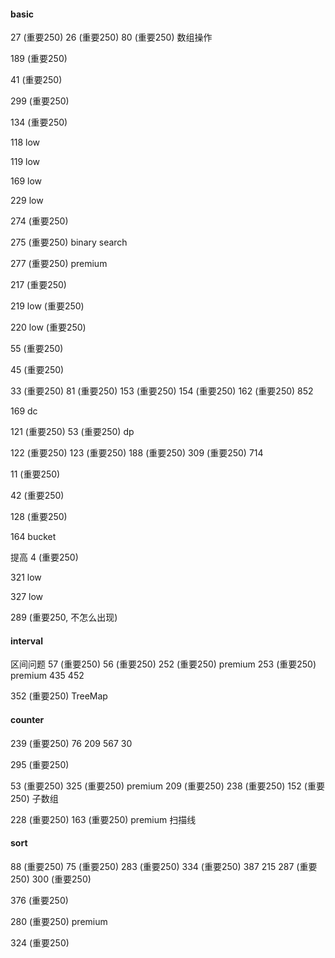 #### basic

27 (重要250) 26 (重要250) 80 (重要250)  数组操作

189 (重要250)

41 (重要250)

299 (重要250)

134 (重要250)

118 low

119 low

169 low

229 low

274 (重要250)

275 (重要250) binary search

277 (重要250) premium

217 (重要250)

219 low (重要250)

220 low (重要250)

55 (重要250)

45 (重要250)

33 (重要250) 81 (重要250) 153 (重要250) 154 (重要250) 162 (重要250) 852

169 dc

121 (重要250) 53 (重要250) dp 

122 (重要250) 123 (重要250) 188 (重要250) 309 (重要250) 714 

11 (重要250)

42 (重要250)

128 (重要250)

164 bucket


提高
4 (重要250)

321 low

327 low

289 (重要250, 不怎么出现)

#### interval



区间问题 57 (重要250) 56 (重要250) 252 (重要250) premium 253 (重要250) premium 435 452

352 (重要250) TreeMap


#### counter

239 (重要250) 76 209 567 30

295 (重要250)

53 (重要250) 325 (重要250) premium 209 (重要250) 238 (重要250) 152 (重要250) 子数组

228 (重要250) 163 (重要250) premium 扫描线

#### sort

88 (重要250) 75 (重要250) 283 (重要250)  334 (重要250) 387 215 287 (重要250)  300 (重要250) 

376 (重要250)

280 (重要250) premium

324 (重要250)
